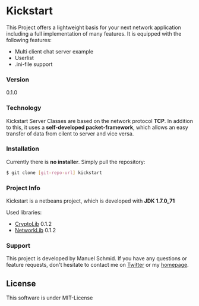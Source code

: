 # Kickstart

This Project offers a lightweight basis for your next network application including a full implementation of many features.
It is equipped with the following features:

  - Multi client chat server example
  - Userlist
  - .ini-file support

### Version

0.1.0

### Technology

Kickstart Server Classes are based on the network protocol **TCP**.
In addition to this, it uses a **self-developed packet-framework**, which allows an easy transfer of data from cilent to server and vice versa.

### Installation
Currently there is **no installer**. Simply pull the repository:

```sh
$ git clone [git-repo-url] kickstart
```

### Project Info
Kickstart is a netbeans project, which is developed with **JDK 1.7.0_71**

Used libraries:
- [CryptoLib] 0.1.2
- [NetworkLib] 0.1.2

### Support
This project is developed by Manuel Schmid.
If you have any questions or feature requests, don't hesitate to contact me on [Twitter] or my [homepage].


License
----

This software is under MIT-License

[mash1t.de]:http://mash1t.de/
[homepage]:http://mash1t.de/
[Twitter]:https://twitter.com/mash1t
[jarfix.exe]:http://johann.loefflmann.net/en/software/jarfix/index.html
[CryptoLib]:https://github.com/mash1t/java.lib.cryptography/tree/0.1.1
[NetworkLib]:https://github.com/mash1t/java.lib.network/tree/0.1.0
